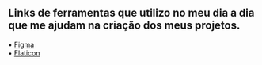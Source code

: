 ## Links de ferramentas que utilizo no meu dia a dia que me ajudam na criação dos meus projetos. 

• <a href="https://www.figma.com/" target="_blank">Figma</a> <br>
• <a href="https://www.flaticon.com/" target="_blank">Flaticon</a> <br>
